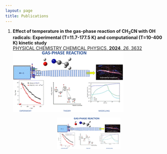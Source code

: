 ```yaml
---
layout: page
title: Publications
---
```


1. **Effect of temperature in the gas-phase reaction of CH<sub>3</sub>CN with OH radicals: Experimental (T=11.7-177.5 K) and computational (T=10-400 K) kinetic study**  
   [PHYSICAL CHEMISTRY CHEMICAL PHYSICS, **2024**, _26_, 3632](https://pubs.rsc.org/en/content/articlelanding/2024/cp/d3cp04944b)  ![img1](https://github.com/emartineznunez/emartineznunez.github.io/blob/master/Imagen1.gif?raw=true)  <p align="center">
   <img src="Imagen1.gif" alt="alt text" width="200" height="100">
</p>

